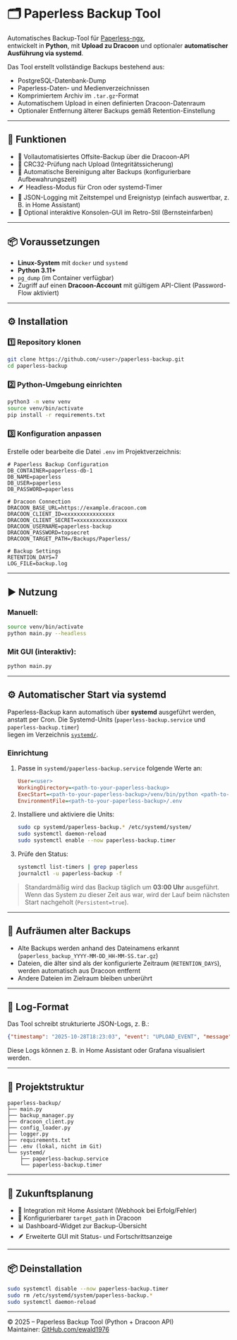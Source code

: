 # 🗂️ Paperless Backup Tool

Automatisches Backup-Tool für [Paperless-ngx](https://github.com/paperless-ngx/paperless-ngx),  
entwickelt in **Python**, mit **Upload zu Dracoon** und optionaler **automatischer Ausführung via systemd**.

Das Tool erstellt vollständige Backups bestehend aus:
- PostgreSQL-Datenbank-Dump  
- Paperless-Daten- und Medienverzeichnissen  
- Komprimiertem Archiv im `.tar.gz`-Format  
- Automatischem Upload in einen definierten Dracoon-Datenraum  
- Optionaler Entfernung älterer Backups gemäß Retention-Einstellung  

---

## 🚀 Funktionen

- 🔄 Vollautomatisiertes Offsite-Backup über die Dracoon-API  
- 🧮 CRC32-Prüfung nach Upload (Integritätssicherung)  
- 🧹 Automatische Bereinigung alter Backups (konfigurierbare Aufbewahrungszeit)  
- 🪶 Headless-Modus für Cron oder systemd-Timer  
- 🧾 JSON-Logging mit Zeitstempel und Ereignistyp (einfach auswertbar, z. B. in Home Assistant)  
- 🧱 Optional interaktive Konsolen-GUI im Retro-Stil (Bernsteinfarben)  

---

## 📦 Voraussetzungen

- **Linux-System** mit `docker` und `systemd`
- **Python 3.11+**
- `pg_dump` (im Container verfügbar)
- Zugriff auf einen **Dracoon-Account** mit gültigem API-Client (Password-Flow aktiviert)

---

## ⚙️ Installation

### 1️⃣ Repository klonen

```bash
git clone https://github.com/<user>/paperless-backup.git
cd paperless-backup
```

### 2️⃣ Python-Umgebung einrichten

```bash
python3 -m venv venv
source venv/bin/activate
pip install -r requirements.txt
```

### 3️⃣ Konfiguration anpassen

Erstelle oder bearbeite die Datei `.env` im Projektverzeichnis:

```dotenv
# Paperless Backup Configuration
DB_CONTAINER=paperless-db-1
DB_NAME=paperless
DB_USER=paperless
DB_PASSWORD=paperless

# Dracoon Connection
DRACOON_BASE_URL=https://example.dracoon.com
DRACOON_CLIENT_ID=xxxxxxxxxxxxxxxx
DRACOON_CLIENT_SECRET=xxxxxxxxxxxxxxxx
DRACOON_USERNAME=paperless-backup
DRACOON_PASSWORD=topsecret
DRACOON_TARGET_PATH=/Backups/Paperless/

# Backup Settings
RETENTION_DAYS=7
LOG_FILE=backup.log
```

---

## ▶️ Nutzung

### Manuell:

```bash
source venv/bin/activate
python main.py --headless
```

### Mit GUI (interaktiv):

```bash
python main.py
```

---

## ⚙️ Automatischer Start via systemd

Paperless-Backup kann automatisch über **systemd** ausgeführt werden,  
anstatt per Cron. Die Systemd-Units (`paperless-backup.service` und `paperless-backup.timer`)  
liegen im Verzeichnis [`systemd/`](systemd/).

### Einrichtung

1. Passe in `systemd/paperless-backup.service` folgende Werte an:
   ```ini
   User=<user>
   WorkingDirectory=<path-to-your-paperless-backup>
   ExecStart=<path-to-your-paperless-backup>/venv/bin/python <path-to-your-paperless-backup>/main.py --headless
   EnvironmentFile=<path-to-your-paperless-backup>/.env
   ```

2. Installiere und aktiviere die Units:
   ```bash
   sudo cp systemd/paperless-backup.* /etc/systemd/system/
   sudo systemctl daemon-reload
   sudo systemctl enable --now paperless-backup.timer
   ```

3. Prüfe den Status:
   ```bash
   systemctl list-timers | grep paperless
   journalctl -u paperless-backup -f
   ```

> Standardmäßig wird das Backup täglich um **03:00 Uhr** ausgeführt.  
> Wenn das System zu dieser Zeit aus war, wird der Lauf beim nächsten Start nachgeholt (`Persistent=true`).

---

## 🧹 Aufräumen alter Backups

- Alte Backups werden anhand des Dateinamens erkannt  
  (`paperless_backup_YYYY-MM-DD_HH-MM-SS.tar.gz`)
- Dateien, die älter sind als der konfigurierte Zeitraum (`RETENTION_DAYS`),  
  werden automatisch aus Dracoon entfernt
- Andere Dateien im Zielraum bleiben unberührt

---

## 🧾 Log-Format

Das Tool schreibt strukturierte JSON-Logs, z. B.:

```json
{"timestamp": "2025-10-28T18:23:03", "event": "UPLOAD_EVENT", "message": "CRC32 validiert – lösche lokale Datei"}
```

Diese Logs können z. B. in Home Assistant oder Grafana visualisiert werden.

---

## 🧩 Projektstruktur

```
paperless-backup/
├── main.py
├── backup_manager.py
├── dracoon_client.py
├── config_loader.py
├── logger.py
├── requirements.txt
├── .env (lokal, nicht im Git)
└── systemd/
    ├── paperless-backup.service
    └── paperless-backup.timer
```

---

## 🧠 Zukunftsplanung

- 🔔 Integration mit Home Assistant (Webhook bei Erfolg/Fehler)  
- 🧰 Konfigurierbarer `target_path` in Dracoon  
- 📊 Dashboard-Widget zur Backup-Übersicht  
- 🪶 Erweiterte GUI mit Status- und Fortschrittsanzeige  

---

## 📦 Deinstallation

```bash
sudo systemctl disable --now paperless-backup.timer
sudo rm /etc/systemd/system/paperless-backup.*
sudo systemctl daemon-reload
```

---

© 2025 – Paperless Backup Tool (Python + Dracoon API)  
Maintainer: [GitHub.com/ewald1976](https://github.com/ewald1976)
